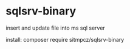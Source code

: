 # sqlsrv-binary
insert and update file into ms sql server

install: composer require sitmpcz/sqlsrv-binary
